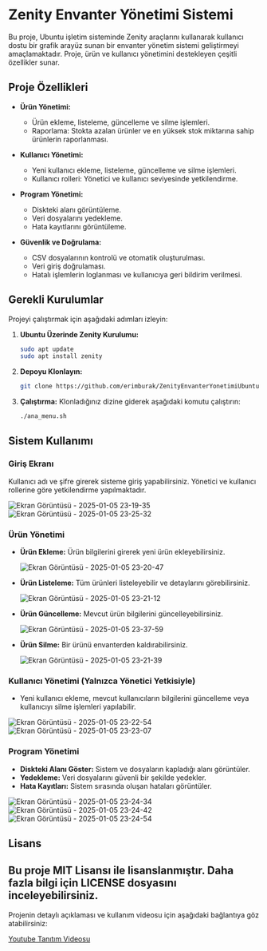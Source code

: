 # Zenity Envanter Yönetimi Sistemi

Bu proje, Ubuntu işletim sisteminde Zenity araçlarını kullanarak kullanıcı dostu bir grafik arayüz sunan bir envanter yönetim sistemi geliştirmeyi amaçlamaktadır. Proje, ürün ve kullanıcı yönetimini destekleyen çeşitli özellikler sunar.

## Proje Özellikleri

- **Ürün Yönetimi:**
  - Ürün ekleme, listeleme, güncelleme ve silme işlemleri.
  - Raporlama: Stokta azalan ürünler ve en yüksek stok miktarına sahip ürünlerin raporlanması.

- **Kullanıcı Yönetimi:**
  - Yeni kullanıcı ekleme, listeleme, güncelleme ve silme işlemleri.
  - Kullanıcı rolleri: Yönetici ve kullanıcı seviyesinde yetkilendirme.

- **Program Yönetimi:**
  - Diskteki alanı görüntüleme.
  - Veri dosyalarını yedekleme.
  - Hata kayıtlarını görüntüleme.

- **Güvenlik ve Doğrulama:**
  - CSV dosyalarının kontrolü ve otomatik oluşturulması.
  - Veri giriş doğrulaması.
  - Hatalı işlemlerin loglanması ve kullanıcıya geri bildirim verilmesi.

## Gerekli Kurulumlar

Projeyi çalıştırmak için aşağıdaki adımları izleyin:

1. **Ubuntu Üzerinde Zenity Kurulumu:**
   ```bash
   sudo apt update
   sudo apt install zenity
   ```

2. **Depoyu Klonlayın:**
   ```bash
   git clone https://github.com/erimburak/ZenityEnvanterYonetimiUbuntu.git
   ```

3. **Çalıştırma:**
   Klonladığınız dizine giderek aşağıdaki komutu çalıştırın:
   ```bash
   ./ana_menu.sh
   ```

## Sistem Kullanımı

### Giriş Ekranı

Kullanıcı adı ve şifre girerek sisteme giriş yapabilirsiniz. Yönetici ve kullanıcı rollerine göre yetkilendirme yapılmaktadır.

![Ekran Görüntüsü - 2025-01-05 23-19-35](https://github.com/user-attachments/assets/1da134cc-a2b7-4213-9541-29dfebb81b3f)
![Ekran Görüntüsü - 2025-01-05 23-25-32](https://github.com/user-attachments/assets/52570ef1-c0b5-4efe-9af8-b0210360f9aa)


### Ürün Yönetimi

- **Ürün Ekleme:** Ürün bilgilerini girerek yeni ürün ekleyebilirsiniz.
  
  ![Ekran Görüntüsü - 2025-01-05 23-20-47](https://github.com/user-attachments/assets/d07229a7-cb05-489b-88a0-2435c265fd20)
  
- **Ürün Listeleme:** Tüm ürünleri listeleyebilir ve detaylarını görebilirsiniz.
  
  ![Ekran Görüntüsü - 2025-01-05 23-21-12](https://github.com/user-attachments/assets/e761fe75-8df7-4ee2-a9bc-88695747bfa9)
  
- **Ürün Güncelleme:** Mevcut ürün bilgilerini güncelleyebilirsiniz.
  
  ![Ekran Görüntüsü - 2025-01-05 23-37-59](https://github.com/user-attachments/assets/5b88bff6-275d-4559-8774-ca04016ae90a)
  
- **Ürün Silme:** Bir ürünü envanterden kaldırabilirsiniz.
  
  ![Ekran Görüntüsü - 2025-01-05 23-21-39](https://github.com/user-attachments/assets/4d43ac43-1905-4865-8585-1a889c492f7b)


### Kullanıcı Yönetimi (Yalnızca Yönetici Yetkisiyle)

- Yeni kullanıcı ekleme, mevcut kullanıcıların bilgilerini güncelleme veya kullanıcıyı silme işlemleri yapılabilir.

![Ekran Görüntüsü - 2025-01-05 23-22-54](https://github.com/user-attachments/assets/a6c0a1e2-9837-4e4f-a306-fbf03e033aa6)
![Ekran Görüntüsü - 2025-01-05 23-23-07](https://github.com/user-attachments/assets/bd5fda76-79f2-4a2a-ab91-5fd1f19c16c1)


### Program Yönetimi

- **Diskteki Alanı Göster:** Sistem ve dosyaların kapladığı alanı görüntüler.
- **Yedekleme:** Veri dosyalarını güvenli bir şekilde yedekler.
- **Hata Kayıtları:** Sistem sırasında oluşan hataları görüntüler.

![Ekran Görüntüsü - 2025-01-05 23-24-34](https://github.com/user-attachments/assets/9906a578-5650-459e-b0d7-b30f39aaaaae)
![Ekran Görüntüsü - 2025-01-05 23-24-42](https://github.com/user-attachments/assets/aacd86be-6540-4a3f-863c-43a7b090392d)
![Ekran Görüntüsü - 2025-01-05 23-24-54](https://github.com/user-attachments/assets/3328201d-9e0a-4b00-b8aa-94d0c19a3e99)


## Lisans

Bu proje MIT Lisansı ile lisanslanmıştır. Daha fazla bilgi için LICENSE dosyasını inceleyebilirsiniz.
---

Projenin detaylı açıklaması ve kullanım videosu için aşağıdaki bağlantıya göz atabilirsiniz:

[Youtube Tanıtım Videosu](#https://youtu.be/v-ujWBoUsRI)

